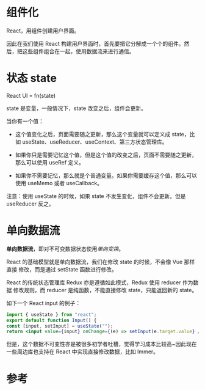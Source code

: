 # 组件化

React，⽤组件创建⽤户界⾯。

因此在我们使⽤ React 构建⽤户界⾯时，⾸先要把它分解成⼀个个的组件。然后，把这些组件组合在⼀起，使⽤数据流来进⾏通信。

# 状态 state

React UI = fn(state)

state 是变量，⼀般情况下，state 改变之后，组件会更新。

当你有⼀个值：

- 这个值变化之后，⻚⾯需要随之更新，那么这个变量就可以定义成 state，⽐
  如 useState、useReducer、useContext、第三⽅状态管理库。

- 如果你只是需要记忆这个值，但是这个值的改变之后，⻚⾯不需要随之更新，
  那么可以使⽤ useRef 定义。

- 如果你不需要记忆，那么就是个普通变量。如果你需要缓存这个值，那么可以
  使⽤ useMemo 或者 useCallback。

注意：使⽤ useState 的时候，如果 state 不发⽣变化，组件不会更新。但是 useReducer 反之。

# 单向数据流

**单向数据流**，即对不可变数据状态使⽤*单向变换*。

React 的基础模型就是单向数据流，我们在修改 state 的时候，不会像 Vue 那样直接
修改，⽽是通过 setState 函数进⾏修改。

React 的传统状态管理库 Redux 亦是遵循如此模式，Redux 使⽤ reducer 作为数据
修改规则，⽽ reducer 是纯函数，不能直接修改 state，只能返回新的 state。

如下⼀个 React input 的例⼦：

```jsx
import { useState } from "react";
export default function Input() {
const [input, setInput] = useState("");
return <input value={input} onChange={(e) => setInput(e.target.value} />
```

但是，这个数据不可变性亦是被很多初学者吐槽，觉得学习成本⽐较⾼~因此现在⼀些周边库也⽀持在 React 中实现直接修改数据，⽐如 Immer。

# 参考

[](https://www.bilibili.com/video/BV1SDm2Y3ETD?spm_id_from=333.788.player.switch&vd_source=22af953ea4c09540ad1966711a2d53f0&p=4)
